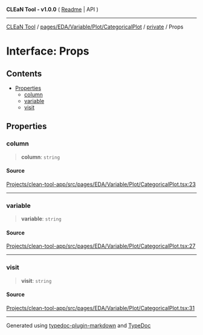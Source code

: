 **CLEaN Tool - v1.0.0** ( [Readme](../../../../../../../README.md) \| API )

***

[CLEaN Tool](../../../../../../../modules.md) / [pages/EDA/Variable/Plot/CategoricalPlot](../../README.md) / [private](../README.md) / Props

# Interface: Props

## Contents

- [Properties](Props.md#properties)
  - [column](Props.md#column)
  - [variable](Props.md#variable)
  - [visit](Props.md#visit)

## Properties

### column

> **column**: `string`

#### Source

[Projects/clean-tool-app/src/pages/EDA/Variable/Plot/CategoricalPlot.tsx:23](https://github.com/yuckyh/clean-tool-app/)

***

### variable

> **variable**: `string`

#### Source

[Projects/clean-tool-app/src/pages/EDA/Variable/Plot/CategoricalPlot.tsx:27](https://github.com/yuckyh/clean-tool-app/)

***

### visit

> **visit**: `string`

#### Source

[Projects/clean-tool-app/src/pages/EDA/Variable/Plot/CategoricalPlot.tsx:31](https://github.com/yuckyh/clean-tool-app/)

***

Generated using [typedoc-plugin-markdown](https://www.npmjs.com/package/typedoc-plugin-markdown) and [TypeDoc](https://typedoc.org/)

